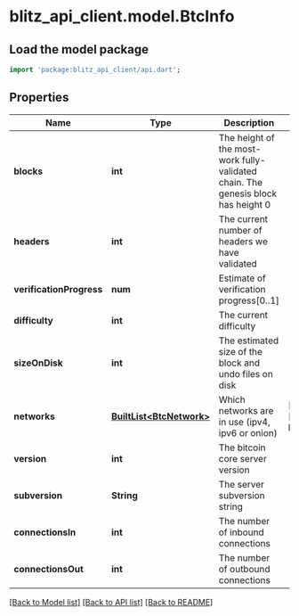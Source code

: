 # blitz_api_client.model.BtcInfo

## Load the model package
```dart
import 'package:blitz_api_client/api.dart';
```

## Properties
Name | Type | Description | Notes
------------ | ------------- | ------------- | -------------
**blocks** | **int** | The height of the most-work fully-validated chain. The genesis block has height 0 | 
**headers** | **int** | The current number of headers we have validated | 
**verificationProgress** | **num** | Estimate of verification progress[0..1] | 
**difficulty** | **int** | The current difficulty | 
**sizeOnDisk** | **int** | The estimated size of the block and undo files on disk | 
**networks** | [**BuiltList&lt;BtcNetwork&gt;**](BtcNetwork.md) | Which networks are in use (ipv4, ipv6 or onion) | [optional] [default to ListBuilder()]
**version** | **int** | The bitcoin core server version | 
**subversion** | **String** | The server subversion string | 
**connectionsIn** | **int** | The number of inbound connections | 
**connectionsOut** | **int** | The number of outbound connections | 

[[Back to Model list]](../README.md#documentation-for-models) [[Back to API list]](../README.md#documentation-for-api-endpoints) [[Back to README]](../README.md)



